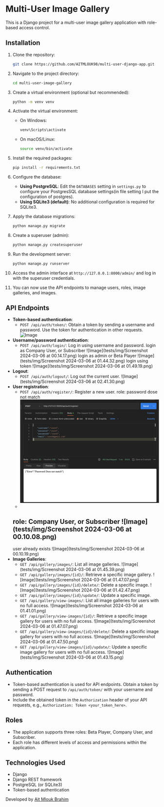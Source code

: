 # Multi-User Image Gallery

This is a Django project for a multi-user image gallery application with role-based access control.

## Installation

1. Clone the repository:
    ```bash
    git clone https://github.com/AITMLOUK98/multi-user-django-app.git
    ```
2. Navigate to the project directory:
    ```bash
    cd multi-user-image-gallery
    ```
3. Create a virtual environment (optional but recommended):
    ```bash
    python -m venv venv
    ```
4. Activate the virtual environment:
    - On Windows:
        ```bash
        venv\Scripts\activate
        ```
    - On macOS/Linux:
        ```bash
        source venv/bin/activate
        ```
5. Install the required packages:
    ```bash
    pip install -r requirements.txt
    ```
6. Configure the database:
    - **Using PostgreSQL**: Edit the `DATABASES` setting in `settings.py` to configure your PostgresSQL database settings(in file setting I put the configuration of postgres).
    - **Using SQLite3 (default)**: No additional configuration is required for SQLite3.

7. Apply the database migrations:
    ```bash
    python manage.py migrate
    ```
8. Create a superuser (admin):
    ```bash
    python manage.py createsuperuser
    ```
9. Run the development server:
    ```bash
    python manage.py runserver
    ```
10. Access the admin interface at `http://127.0.0.1:8000/admin/` and log in with the superuser credentials.

11. You can now use the API endpoints to manage users, roles, image galleries, and images.

## API Endpoints

- **Token-based authentication**:
    - `POST /api/auth/token/`: Obtain a token by sending a username and password. Use the token for authentication in other requests.
  ![Image](https://github.com/AITMLOUK98/multi-user-django-app/tree/main/tests/img/00.09.35.png)
- **Username/password authentication**:
    - `POST /api/auth/login/`: Log in using username and password.
     login as  Company User, or Subscriber
     ![Image](tests/img/Screenshot 2024-03-06 at 00.14.17.png)
     login as admin or Beta Player
     ![Image](tests/img/Screenshot 2024-03-06 at 01.44.32.png)
     login using token
     ![Image](tests/img/Screenshot 2024-03-06 at 01.49.19.png)
- **Logout**:
    - `POST /api/auth/logout/`: Log out the current user.
    ![Image](tests/img/Screenshot 2024-03-06 at 02.41.30.png)
- **User registration**:
    - `POST /api/auth/register/`: Register a new user.
    role: password dose not match
    ![Image](tests/img/00.09.35.png)
    - 
    role: Company User, or Subscriber
    ![Image](tests/img/Screenshot 2024-03-06 at 00.10.08.png)
    - 
    user already exists
    ![Image](tests/img/Screenshot 2024-03-06 at 00.10.19.png)
- **Image Galleries**:
    - `GET /api/gallery/images/`: List all image galleries.
    ![Image](tests/img/Screenshot 2024-03-06 at 01.45.39.png)
    - `GET /api/gallery/images/{id}/`: Retrieve a specific image gallery.
    ![Image](tests/img/Screenshot 2024-03-06 at 01.47.07.png)
    - `GET /api/gallery/images/{id}/delete/`: Delete a specific image.
    ![Image](tests/img/Screenshot 2024-03-06 at 01.42.47.png)
    - `GET /api/gallery/images/{id}/update/`: Update a specific image.
    - `GET /api/gallery/view-images/`: List all image galleries for users with no full access.
    ![Image](tests/img/Screenshot 2024-03-06 at 01.41.01.png)
    - `GET /api/gallery/view-images/{id}/`: Retrieve a specific image gallery for users with no full access.
    ![Image](tests/img/Screenshot 2024-03-06 at 01.47.07.png)
    - `GET /api/gallery/view-images/{id}/delete/`: Delete a specific image gallery for users with no full access.
    ![Image](tests/img/Screenshot 2024-03-06 at 01.47.50.png)
    - `GET /api/gallery/view-images/{id}/update/`: Update a specific image gallery for users with no full access.
    ![Image](tests/img/Screenshot 2024-03-06 at 01.43.15.png)

## Authentication

- Token-based authentication is used for API endpoints. Obtain a token by sending a POST request to `/api/auth/token/` with your username and password.
- Include the obtained token in the `Authorization` header of your API requests, e.g., `Authorization: Token <your_token_here>`.

## Roles

- The application supports three roles: Beta Player, Company User, and Subscriber.
- Each role has different levels of access and permissions within the application.

## Technologies Used

- Django
- Django REST framework
- PostgreSQL (or SQLite3)
- Token-based authentication

Developed by [Ait Mlouk Brahim](https://github.com/AITMLOUK98/multi-user-django-app)
